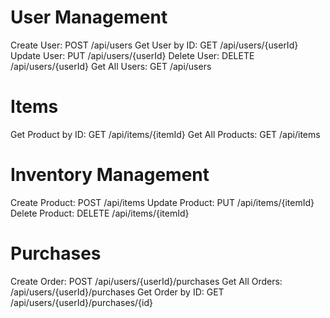 # User Management
Create User: POST /api/users
Get User by ID: GET /api/users/{userId}
Update User: PUT /api/users/{userId}
Delete User: DELETE /api/users/{userId}
Get All Users: GET /api/users

# Items
Get Product by ID: GET /api/items/{itemId}
Get All Products: GET /api/items

# Inventory Management
Create Product: POST /api/items
Update Product: PUT /api/items/{itemId}
Delete Product: DELETE /api/items/{itemId}

# Purchases
Create Order: POST /api/users/{userId}/purchases
Get All Orders: /api/users/{userId}/purchases
Get Order by ID: GET /api/users/{userId}/purchases/{id}